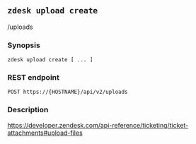 ## `zdesk upload create`

/uploads

### Synopsis

    zdesk upload create [ ... ]

### REST endpoint

    POST https://{HOSTNAME}/api/v2/uploads

### Description

https://developer.zendesk.com/api-reference/ticketing/ticket-attachments#upload-files

